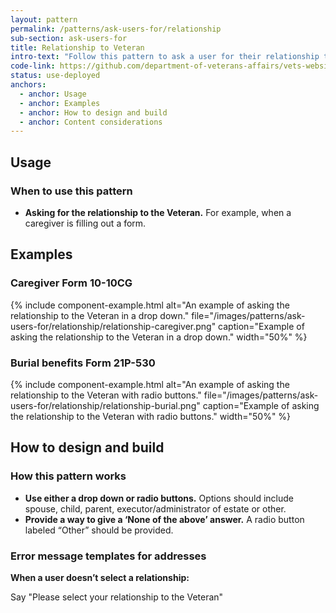 ```yaml
---
layout: pattern
permalink: /patterns/ask-users-for/relationship
sub-section: ask-users-for
title: Relationship to Veteran
intro-text: "Follow this pattern to ask a user for their relationship to the Veteran."
code-link: https://github.com/department-of-veterans-affairs/vets-website/blob/main/src/platform/forms-system/src/js/web-component-patterns/relationshipToVeteranPattern.jsx
status: use-deployed
anchors:
  - anchor: Usage
  - anchor: Examples
  - anchor: How to design and build
  - anchor: Content considerations
---
```


## Usage

### When to use this pattern

* **Asking for the relationship to the Veteran.** For example, when a caregiver is filling out a form.
 
## Examples

### Caregiver Form 10-10CG

{% include component-example.html alt="An example of asking the relationship to the Veteran in a drop down." file="/images/patterns/ask-users-for/relationship/relationship-caregiver.png" caption="Example of asking the relationship to the Veteran in a drop down." width="50%" %}

### Burial benefits Form 21P-530

{% include component-example.html alt="An example of asking the relationship to the Veteran with radio buttons." file="/images/patterns/ask-users-for/relationship/relationship-burial.png" caption="Example of asking the relationship to the Veteran with radio buttons." width="50%" %}

## How to design and build 

### How this pattern works

- **Use either a drop down or radio buttons.** Options should include spouse, child, parent, executor/administrator of estate or other.
- **Provide a way to give a ‘None of the above’ answer.** A radio button labeled “Other” should be provided.


### Error message templates for addresses

**When a user doesn’t select a relationship:**

Say "Please select your relationship to the Veteran"
